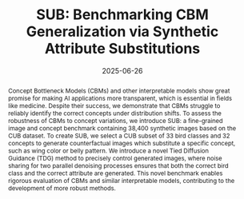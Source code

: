 ---
img: "/publications/ICCV2025_sub/main.png"
title: "SUB: Benchmarking CBM Generalization via Synthetic Attribute Substitutions"
authors: Jessica Bader, Leander Girrbach, Stephan Alaniz, Zeynep Akata
publisher: IEEE International Conference on Computer Vision, ICCV
year: 2025
date: "2025-06-26"
filename: sub
arxiv: https://arxiv.org/abs/TODO
github: https://github.com/ExplainableML/sub


abstract: "Concept Bottleneck Models (CBMs) and other interpretable models show great promise for making AI applications more transparent, which is essential in fields like medicine. Despite their success, we demonstrate that CBMs struggle to reliably identify the correct concepts under distribution shifts. To assess the robustness of CBMs to concept variations, we introduce SUB: a fine-grained image and concept benchmark containing 38,400 synthetic images based on the CUB dataset. To create SUB, we select a CUB subset of 33 bird classes and 32 concepts to generate counterfactual images which substitute a specific concept, such as wing color or belly pattern. We introduce a novel Tied Diffusion Guidance (TDG) method to precisely control generated images, where noise sharing for two parallel denoising processes ensures that both the correct bird class and the correct attribute are generated. This novel benchmark enables rigorous evaluation of CBMs and similar interpretable models, contributing to the development of more robust methods." 
---